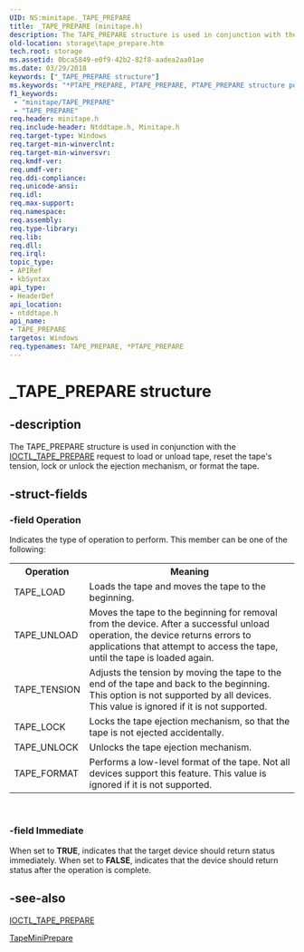 ```yaml
---
UID: NS:minitape._TAPE_PREPARE
title: _TAPE_PREPARE (minitape.h)
description: The TAPE_PREPARE structure is used in conjunction with the IOCTL_TAPE_PREPARE request to load or unload tape, reset the tape's tension, lock or unlock the ejection mechanism, or format the tape.
old-location: storage\tape_prepare.htm
tech.root: storage
ms.assetid: 0bca5849-e0f9-42b2-82f8-aadea2aa01ae
ms.date: 03/29/2018
keywords: ["_TAPE_PREPARE structure"]
ms.keywords: "*PTAPE_PREPARE, PTAPE_PREPARE, PTAPE_PREPARE structure pointer [Storage Devices], TAPE_PREPARE, TAPE_PREPARE structure [Storage Devices], _TAPE_PREPARE, ntddtape/PTAPE_PREPARE, ntddtape/TAPE_PREPARE, storage.tape_prepare, structs-tape_b563ea19-797c-4df0-a384-7e9c579ee2e9.xml"
f1_keywords:
 - "minitape/TAPE_PREPARE"
 - "TAPE_PREPARE"
req.header: minitape.h
req.include-header: Ntddtape.h, Minitape.h
req.target-type: Windows
req.target-min-winverclnt: 
req.target-min-winversvr: 
req.kmdf-ver: 
req.umdf-ver: 
req.ddi-compliance: 
req.unicode-ansi: 
req.idl: 
req.max-support: 
req.namespace: 
req.assembly: 
req.type-library: 
req.lib: 
req.dll: 
req.irql: 
topic_type:
- APIRef
- kbSyntax
api_type:
- HeaderDef
api_location:
- ntddtape.h
api_name:
- TAPE_PREPARE
targetos: Windows
req.typenames: TAPE_PREPARE, *PTAPE_PREPARE
---
```


# _TAPE_PREPARE structure


## -description


The TAPE_PREPARE structure is used in conjunction with the <a href="https://docs.microsoft.com/windows-hardware/drivers/ddi/ntddtape/ni-ntddtape-ioctl_tape_prepare">IOCTL_TAPE_PREPARE</a> request to load or unload tape, reset the tape's tension, lock or unlock the ejection mechanism, or format the tape.


## -struct-fields




### -field Operation

Indicates the type of operation to perform. This member can be one of the following:

<table>
<tr>
<th>Operation</th>
<th>Meaning</th>
</tr>
<tr>
<td>
TAPE_LOAD

</td>
<td>
Loads the tape and moves the tape to the beginning. 

</td>
</tr>
<tr>
<td>
TAPE_UNLOAD

</td>
<td>
Moves the tape to the beginning for removal from the device. After a successful unload operation, the device returns errors to applications that attempt to access the tape, until the tape is loaded again. 

</td>
</tr>
<tr>
<td>
TAPE_TENSION

</td>
<td>
Adjusts the tension by moving the tape to the end of the tape and back to the beginning. This option is not supported by all devices. This value is ignored if it is not supported.

</td>
</tr>
<tr>
<td>
TAPE_LOCK

</td>
<td>
Locks the tape ejection mechanism, so that the tape is not ejected accidentally. 

</td>
</tr>
<tr>
<td>
TAPE_UNLOCK

</td>
<td>
Unlocks the tape ejection mechanism. 

</td>
</tr>
<tr>
<td>
TAPE_FORMAT

</td>
<td>
Performs a low-level format of the tape. Not all devices support this feature. This value is ignored if it is not supported.

</td>
</tr>
</table>
 


### -field Immediate

When set to <b>TRUE</b>, indicates that the target device should return status immediately. When set to <b>FALSE</b>, indicates that the device should return status after the operation is complete.


## -see-also




<a href="https://docs.microsoft.com/windows-hardware/drivers/ddi/ntddtape/ni-ntddtape-ioctl_tape_prepare">IOCTL_TAPE_PREPARE</a>



<a href="https://docs.microsoft.com/windows-hardware/drivers/ddi/minitape/nc-minitape-tape_process_command_routine">TapeMiniPrepare</a>
 

 

